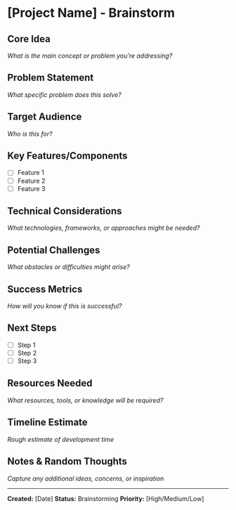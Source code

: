 # [Project Name] - Brainstorm

## Core Idea
*What is the main concept or problem you're addressing?*

## Problem Statement
*What specific problem does this solve?*

## Target Audience
*Who is this for?*

## Key Features/Components
- [ ] Feature 1
- [ ] Feature 2
- [ ] Feature 3

## Technical Considerations
*What technologies, frameworks, or approaches might be needed?*

## Potential Challenges
*What obstacles or difficulties might arise?*

## Success Metrics
*How will you know if this is successful?*

## Next Steps
- [ ] Step 1
- [ ] Step 2
- [ ] Step 3

## Resources Needed
*What resources, tools, or knowledge will be required?*

## Timeline Estimate
*Rough estimate of development time*

## Notes & Random Thoughts
*Capture any additional ideas, concerns, or inspiration*

---
**Created:** [Date]
**Status:** Brainstorming
**Priority:** [High/Medium/Low]
